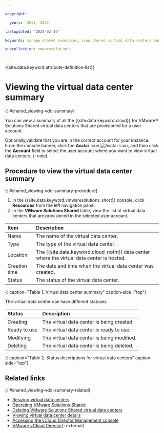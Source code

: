 ```yaml
---

copyright:

  years:  2021, 2022

lastupdated: "2022-02-16"

keywords: manage shared resources, view shared virtual data centers summary

subcollection: vmwaresolutions

---
```


{{site.data.keyword.attribute-definition-list}}

# Viewing the virtual data center summary
{: #shared_viewing-vdc-summary}

You can view a summary of all the {{site.data.keyword.cloud}} for VMware® Solutions Shared virtual data centers that are provisioned for a user account.

Optionally,validate that you are in the correct account for your instance. From the console banner, click the **Avatar** icon ![Avatar icon](../../icons/i-avatar-icon.svg "Avatar"), and then click the **Account** field to select the user account where you want to view virtual data centers.
{: note}

## Procedure to view the virtual data center summary
{: #shared_viewing-vdc-summary-procedure}

1. In the {{site.data.keyword.vmwaresolutions_short}} console, click **Resources** from the left navigation pane.
2. In the **VMware Solutions Shared** table, view the list of virtual data centers that are provisioned in the selected user account.

| Item | Description |
|:---- |:----------- |
| Name | The name of the virtual data center. |
| Type | The type of the virtual data center. |
| Location | The {{site.data.keyword.cloud_notm}} data center where the virtual data center is hosted. |  
| Creation time | The date and time when the virtual data center was created. |
| Status | The status of the virtual data center. |
{: caption="Table 1. Virtual data center summary" caption-side="top"}

The virtual data center can have different statuses.

| Status | Description |
|:------ |:----------- |
| Creating | The virtual data center is being created. |
| Ready to use | The virtual data center is ready to use. |
| Modifying | The virtual data center is being modified. |
| Deleting | The virtual data center is being deleted. |
{: caption="Table 2. Status descriptions for virtual data centers" caption-side="top"}

## Related links
{: #shared_viewing-vdc-summary-related}

* [Resizing virtual data centers](/docs/vmwaresolutions?topic=vmwaresolutions-shared_resize)
* [Operating VMware Solutions Shared](/docs/vmwaresolutions?topic=vmwaresolutions-shared_vcd-ops-guide)
* [Deleting VMware Solutions Shared virtual data centers](/docs/vmwaresolutions?topic=vmwaresolutions-shared_deletinginstance)
* [Viewing virtual data center details](/docs/vmwaresolutions?topic=vmwaresolutions-shared_viewing-vdc-details)
* [Accessing the vCloud Director Management console](/docs/vmwaresolutions?topic=vmwaresolutions-shared_accessing-vcd-console)
* [VMware vCloud Director](https://www.vmware.com/ca/products/vcloud-director.html){: external}
